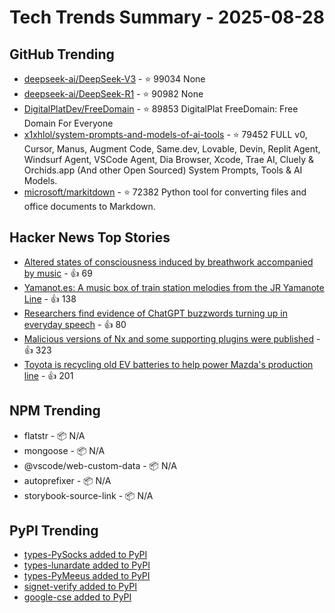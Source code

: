 # Tech Trends Summary - 2025-08-28

## GitHub Trending
- [deepseek-ai/DeepSeek-V3](https://github.com/deepseek-ai/DeepSeek-V3) - ⭐ 99034
  None
- [deepseek-ai/DeepSeek-R1](https://github.com/deepseek-ai/DeepSeek-R1) - ⭐ 90982
  None
- [DigitalPlatDev/FreeDomain](https://github.com/DigitalPlatDev/FreeDomain) - ⭐ 89853
  DigitalPlat FreeDomain: Free Domain For Everyone
- [x1xhlol/system-prompts-and-models-of-ai-tools](https://github.com/x1xhlol/system-prompts-and-models-of-ai-tools) - ⭐ 79452
  FULL v0, Cursor, Manus, Augment Code, Same.dev, Lovable, Devin, Replit Agent, Windsurf Agent, VSCode Agent, Dia Browser, Xcode, Trae AI, Cluely & Orchids.app (And other Open Sourced) System Prompts, Tools & AI Models.
- [microsoft/markitdown](https://github.com/microsoft/markitdown) - ⭐ 72382
  Python tool for converting files and office documents to Markdown.

## Hacker News Top Stories
- [Altered states of consciousness induced by breathwork accompanied by music](https://journals.plos.org/plosone/article?id=10.1371/journal.pone.0329411) - 👍 69
- [Yamanot.es: A music box of train station melodies from the JR Yamanote Line](https://yamanot.es/) - 👍 138
- [Researchers find evidence of ChatGPT buzzwords turning up in everyday speech](https://news.fsu.edu/news/education-society/2025/08/26/on-screen-and-now-irl-fsu-researchers-find-evidence-suggesting-chatgpt-influences-how-we-speak/) - 👍 80
- [Malicious versions of Nx and some supporting plugins were published](https://github.com/nrwl/nx/security/advisories/GHSA-cxm3-wv7p-598c) - 👍 323
- [Toyota is recycling old EV batteries to help power Mazda's production line](https://www.thedrive.com/news/toyota-is-recycling-old-ev-batteries-to-help-power-mazdas-production-line) - 👍 201

## NPM Trending
- flatstr - 📦 N/A
- mongoose - 📦 N/A
- @vscode/web-custom-data - 📦 N/A
- autoprefixer - 📦 N/A
- storybook-source-link - 📦 N/A

## PyPI Trending
- [types-PySocks added to PyPI](https://pypi.org/project/types-pysocks/)
- [types-lunardate added to PyPI](https://pypi.org/project/types-lunardate/)
- [types-PyMeeus added to PyPI](https://pypi.org/project/types-pymeeus/)
- [signet-verify added to PyPI](https://pypi.org/project/signet-verify/)
- [google-cse added to PyPI](https://pypi.org/project/google-cse/)
